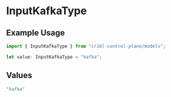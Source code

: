 # InputKafkaType

## Example Usage

```typescript
import { InputKafkaType } from "cribl-control-plane/models";

let value: InputKafkaType = "kafka";
```

## Values

```typescript
"kafka"
```